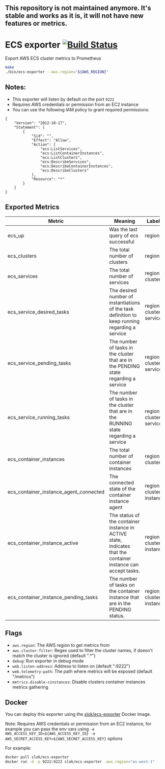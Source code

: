 ## This repository is not maintained anymore. It's stable and works as it is, it will not have new features or metrics.

# ECS exporter [![Build Status](https://travis-ci.org/slok/ecs-exporter.svg?branch=master)](https://travis-ci.org/slok/ecs-exporter)

Export AWS ECS cluster metrics to Prometheus

```bash
make
./bin/ecs-exporter --aws.region="${AWS_REGION}"
```

## Notes:

- This exporter will listen by default on the port `9222`
- Requires AWS credentials or permission from an EC2 instance
- You can use the following IAM policy to grant required permissions:

```
{
    "Version": "2012-10-17",
    "Statement": [
        {
            "Sid": "",
            "Effect": "Allow",
            "Action": [
                "ecs:ListServices",
                "ecs:ListContainerInstances",
                "ecs:ListClusters",
                "ecs:DescribeServices",
                "ecs:DescribeContainerInstances",
                "ecs:DescribeClusters"
            ],
            "Resource": "*"
        }
    ]
}
```

## Exported Metrics

| Metric                                 | Meaning                                                                                                       | Labels                    |
| -------------------------------------- | ------------------------------------------------------------------------------------------------------------- | ------------------------- |
| ecs_up                                 | Was the last query of ecs successful                                                                          | region                    |
| ecs_clusters                           | The total number of clusters                                                                                  | region                    |
| ecs_services                           | The total number of services                                                                                  | region, cluster           |
| ecs_service_desired_tasks              | The desired number of instantiations of the task definition to keep running regarding a service               | region, cluster, service  |
| ecs_service_pending_tasks              | The number of tasks in the cluster that are in the PENDING state regarding a service                          | region, cluster, service  |
| ecs_service_running_tasks              | The number of tasks in the cluster that are in the RUNNING state regarding a service                          | region, cluster, service  |
| ecs_container_instances                | The total number of container instances                                                                       | region, cluster           |
| ecs_container_instance_agent_connected | The connected state of the container instance agent                                                           | region, cluster, instance |
| ecs_container_instance_active          | The status of the container instance in ACTIVE state, indicates that the container instance can accept tasks. | region, cluster, instance |
| ecs_container_instance_pending_tasks   | The number of tasks on the container instance that are in the PENDING status.                                 | region, cluster, instance |

## Flags

- `aws.region`: The AWS region to get metrics from
- `aws.cluster-filter`: Regex used to filter the cluster names, if doesn't match the cluster is ignored (default ".\*")
- `debug`: Run exporter in debug mode
- `web.listen-address`: Address to listen on (default ":9222")
- `web.telemetry-path`: The path where metrics will be exposed (default "/metrics")
- `metrics.disable-cinstances`: Disable clusters container instances metrics gathering

## Docker

You can deploy this exporter using the [slok/ecs-exporter](https://hub.docker.com/r/slok/ecs-exporter/) Docker image.

Note: Requires AWS credentials or permission from an EC2 instance, for example you can pass the env vars using `-e AWS_ACCESS_KEY_ID=${AWS_ACCESS_KEY_ID} -e AWS_SECRET_ACCESS_KEY=${AWS_SECRET_ACCESS_KEY}` options

For example:

```bash
docker pull slok/ecs-exporter
docker run -d -p 9222:9222 slok/ecs-exporter -aws.region="eu-west-1"
```
